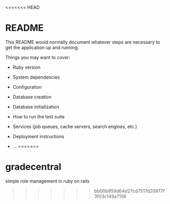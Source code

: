 <<<<<<< HEAD
# README

This README would normally document whatever steps are necessary to get the
application up and running.

Things you may want to cover:

* Ruby version

* System dependencies

* Configuration

* Database creation

* Database initialization

* How to run the test suite

* Services (job queues, cache servers, search engines, etc.)

* Deployment instructions

* ...
=======
# gradecentral
simple role management in ruby on rails
>>>>>>> bb00b959d64d27cd7517d20977f3f03c146a7156

